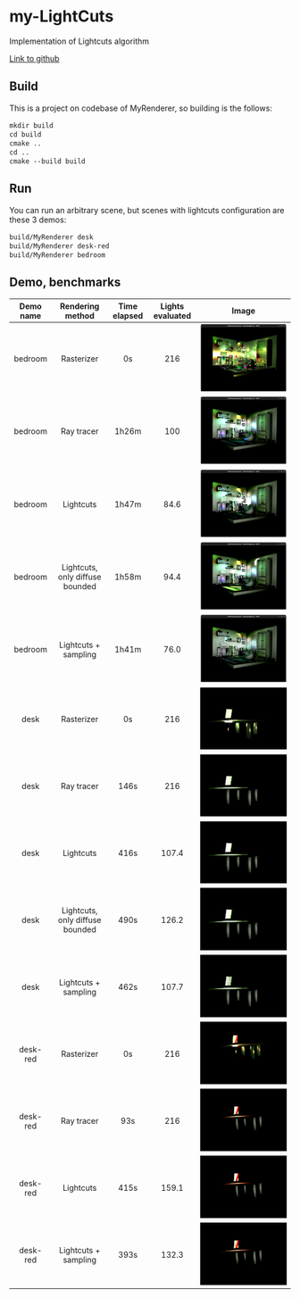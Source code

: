 # my-LightCuts

Implementation of Lightcuts algorithm

[Link to github](https://github.com/KiK0S/my-lightcuts)

## Build

This is a project on codebase of MyRenderer, so building is the follows:

```
mkdir build
cd build
cmake ..
cd ..
cmake --build build
```


## Run

You can run an arbitrary scene, but scenes with lightcuts configuration are these 3 demos:

```
build/MyRenderer desk
build/MyRenderer desk-red
build/MyRenderer bedroom
```

## Demo, benchmarks

|Demo name|Rendering method|Time elapsed|Lights evaluated|Image|
|:---:|:---:|:---:|:---:|:----:|
|bedroom|Rasterizer| 0s | 216 | ![](img/bedroom-hq-0.png)|
|bedroom|Ray tracer| 1h26m | 100 | ![](img/bedroom-hq-1.png)|
|bedroom|Lightcuts| 1h47m | 84.6 | ![](img/bedroom-hq-2.png)|
|bedroom|Lightcuts, only diffuse bounded| 1h58m | 94.4 | ![](img/bedroom-hq-3.png)|
|bedroom|Lightcuts + sampling | 1h41m | 76.0 | ![](img/bedroom-hq-4.png)| 
|desk|Rasterizer| 0s | 216 | ![](img/desk-0.png)|
|desk|Ray tracer| 146s | 216 | ![](img/desk-1.png)|
|desk|Lightcuts| 416s | 107.4 | ![](img/desk-2.png)|
|desk|Lightcuts, only diffuse bounded| 490s | 126.2 | ![](img/desk-3.png)|
|desk|Lightcuts + sampling | 462s | 107.7 | ![](img/desk-4.png)|
|desk-red|Rasterizer| 0s | 216 | ![](img/desk-red-0.png)|
|desk-red|Ray tracer| 93s | 216 | ![](img/desk-red-1.png)|
|desk-red|Lightcuts| 415s | 159.1 | ![](img/desk-red-2.png)|
|desk-red|Lightcuts + sampling| 393s | 132.3 | ![](img/desk-red-3.png)|

